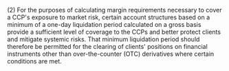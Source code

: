 (2) For the purposes of calculating margin requirements necessary to cover a CCP's exposure to market risk, certain account structures based on a minimum of a one-day liquidation period calculated on a gross basis provide a sufficient level of coverage to the CCPs and better protect clients and mitigate systemic risks. That minimum liquidation period should therefore be permitted for the clearing of clients' positions on financial instruments other than over-the-counter (OTC) derivatives where certain conditions are met.